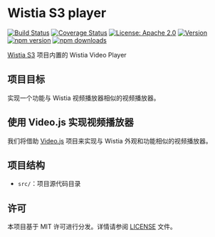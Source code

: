 # Wistia S3 player

[![Build Status](https://img.shields.io/github/actions/workflow/status/mmhk/wistia-s3-player/ci.yml?branch=main)](https://github.com/mmhk/wistia-s3-player/actions)
[![Coverage Status](https://img.shields.io/codecov/c/github/mmhk/wistia-s3-player/main)](https://codecov.io/gh/mmhk/wistia-s3-player)
[![License: Apache 2.0](https://img.shields.io/badge/License-Apache%202.0-blue.svg)](https://opensource.org/licenses/Apache-2.0)
[![Version](https://img.shields.io/github/package-json/v/mmhk/wistia-s3-player)](https://github.com/mmhk/wistia-s3-player)
[![npm version](https://img.shields.io/npm/v/wistia-s3-player)](https://www.npmjs.com/package/wistia-s3-player)
[![npm downloads](https://img.shields.io/npm/dm/wistia-s3-player)](https://www.npmjs.com/package/wistia-s3-player)



[Wistia S3](#) 项目内置的 Wistia Video Player

## 项目目标

实现一个功能与 Wistia 视频播放器相似的视频播放器。


## 使用 Video.js 实现视频播放器

我们将借助 [Video.js](https://videojs.com/) 项目来实现与 Wistia 外观和功能相似的视频播放器。

## 项目结构

- `src/`：项目源代码目录

## 许可

本项目基于 MIT 许可进行分发。详情请参阅 [LICENSE](LICENSE) 文件。
